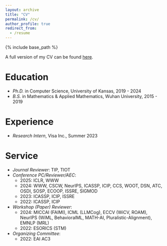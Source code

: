 ```yaml
---
layout: archive
title: "CV"
permalink: /cv/
author_profile: true
redirect_from:
  - /resume
---
```


{% include base_path %}

A full version of my CV can be found [here](http://liuzey.github.io/files/cv.pdf).

Education
======
* *Ph.D.* in Computer Science, University of Kansas, 2019 - 2024
* *B.S.* in Mathematics & Applied Mathematics, Wuhan University, 2015 - 2019

Experience
======
* *Research Intern*, Visa Inc., Summer 2023
  
Service
======
* *Journal Reviewer*: TIP, TIOT
* *Conference PC/Reviewer/AEC*:
  - 2025: ICLR, WWW
  - 2024: WWW, CSCW, NeurIPS, ICASSP, ICIP, CCS, WOOT, DSN, ATC, OSDI, SOSP, ECOOP, ISSRE, SIGMOD
  - 2023: ICASSP, ICIP, ISSRE
  - 2022: ICASSP, ICIP
* *Workshop (Paper) Reviewer*:
  - 2024: MICCAI (FAIMI), ICML (LLMCog), ECCV (WiCV, ROAM), NeurIPS (WiML, BehavioralML, MATH-AI, Pluralistic-Alignment), EMNLP (MRL)
  - 2022: ESORICS (STM)
* *Organizing Committee*:
  - 2022: EAI AC3
